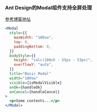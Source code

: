 ### Ant Design的Modal组件支持全屏处理

[参考博客地址](https://blog.csdn.net/m0_58016522/article/details/125039787)

```jsx
<Modal
  style={{
    maxWidth: "100vw",
    top: 0,
    paddingBottom: 0,
  }}
  bodyStyle={{
    height: "calc(100vh - 55px - 53px)",
    overflowY: "auto",
  }}
  title="Basic Modal"
  width="100vw"
  visible={isModalVisible}
  onOk={handleOk}
  onCancel={handleCancel}
>
  <p>Some contents...</p>
</Modal>
```

